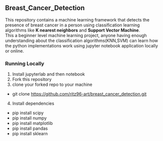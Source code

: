 ## Breast_Cancer_Detection
This repository contains a machine learning framework that detects the presence of breast cancer in a person using classification learning algorithms like **K nearest neighbors** and **Support Vector Machine**.  
This a beginner level machine learning project, anyone having enough understanding about the classification algorithms(KNN,SVM) can learn how the python implementations work using jupyter notebook application locally or online.
### Running Locally  
1. Install jupyterlab and then notebook  
2. Fork this repository  
3. clone your forked repo to your machine  
* git clone https://github.com/ritz96-art/breast_cancer_detection.git
4. Install dependencies  
* pip install scipy  
* pip install numpy  
* pip install matplotlib  
* pip install pandas  
* pip install sklearn
